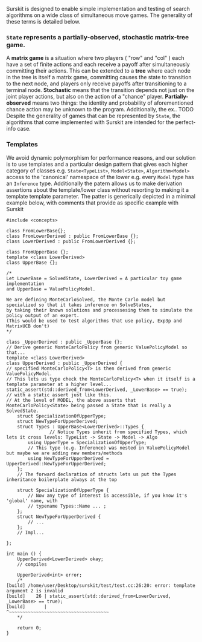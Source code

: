 
Surskit is designed to enable simple implementation and testing of search algorithms on a wide class of simultaneous move games. The generality of these terms is detailed below.

### `State` represents a partially-observed, stochastic matrix-tree game.
A **matrix game** is a situation where two players ( "row" and "col" ) each have a set of finite actions and each receive a payoff after simultaneously committing their actions. This can be extended to a **tree** where each node in the tree is itself a matrix game, committing causes the state to transition to the next node, and players only receive payoffs after transitioning to a terminal node.
**Stochastic** means that the transition depends not just on the joint player actions, but also on the action of a "chance" player. 
**Partially-observed** means two things: the identity and probability of aforementioned chance action may be unknown to the program. Additionally, the ex.. TODO
Despite the generality of games that can be represented by `State`, the algorithms that come implemented with Surskit are intended for the perfect-info case.

### Templates

We avoid dynamic polymorphism for performance reasons, and our solution is to use templates and a particular design pattern that gives each higher category of classes e.g. `State<TypeList>`, `Model<State>`, `Algorithm<Model>` access to the 'canonical' namespace of the lower e.g. every `Model` type has an `Inference` type.
Additionally the patern allows us to make derivation assertions about the template/lower class without resorting to making it a template template parameter.
The patter is generically depicted in a minimal example below, with comments that provide as specific example with Surskit


    #include <concepts>

    class FromLowerBase{};
    class FromLowerDerived : public FromLowerBase {};
    class LowerDerived : public FromLowerDerived {};

    class FromUpperBase {};
    template <class LowerDerived>
    class UpperBase {};

    /*
    Let LowerBase = SolvedState, LowerDerived = A particular toy game implementation
    and UpperBase = ValuePolicyModel.

    We are defining MonteCarloSolved, the Monte Carlo model but specialized so that it takes inference on SolveStates,
    by taking their known solutions and processesing them to simulate the policy output of an expert.
    (This would be used to test algorithms that use policy, Exp3p and MatrixUCB don't)
    */

    class _UpperDerived : public _UpperBase {};
    // Derive generic MonteCarloPolicy from generic ValuePolicyModel so that...
    template <class LowerDerived>
    class UpperDerived : public _UpperDerived {
    // specified MonteCarloPolicy<T> is then derived from generic ValuePolicyModel. 
    // This lets us type check the MonteCarloPolicy<T> when it itself is a template parameter at a higher level...
    static_assert(std::derived_from<LowerDerived, _LowerBase> == true);
    // with a static assert just like this. 
    // At the level of MODEL, the above asserts that MonteCarloPolicy<State> being passed a State that is really a SolvedState.
        struct SpecializationOfUpperType;
        struct NewTypeForUpperDerived;
        struct Types : UpperBase<LowerDerived>::Types {
                    // Notice Types inherit from specified Types, which lets it cross levels: TypeList -> State -> Model -> Algo
            using UpperType = SpecializationOfUpperType;
            // This type (e.g. Inference) was nested in ValuePolicyModel but maybe we are adding new members/methods
            using NewTypeForUpperDerived = UpperDerived::NewTypeForUpperDerived;
        };
        // The forward declaration of structs lets us put the Types inheritance boilerplate always at the top

        struct SpecializationOfUpperType {
            // Now any type of interest is accessible, if you know it's 'global' name, with
            // typename Types::Name ... ;
        };
        struct NewTypeForUpperDerived {
            // ...
        };
        // Impl...

    };

    int main () {
        UpperDerived<LowerDerived> okay;
        // compiles

        UpperDerived<int> error;
        /*
    [build] /home/user/Desktop/surskit/test/test.cc:26:20: error: template argument 2 is invalid
    [build]    26 | static_assert(std::derived_from<LowerDerived, _LowerBase> == true);
    [build]       |                    ^~~~~~~~~~~~~~~~~~~~~~~~~~~~~~~~~~~~~~
        */

        return 0;
    }